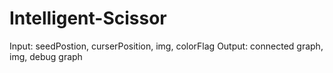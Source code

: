 # Intelligent-Scissor

Input: seedPostion, curserPosition, img, colorFlag
Output: connected graph, img, debug graph

